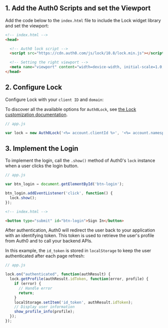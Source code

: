 ## 1. Add the Auth0 Scripts and set the Viewport

Add the code below to the `index.html` file to include the Lock widget library and set the viewport:

```html
<!-- index.html -->
<head>

  <!-- Auth0 lock script -->
  <script src="https://cdn.auth0.com/js/lock/10.8/lock.min.js"></script>

  <!-- Setting the right viewport -->
  <meta name="viewport" content="width=device-width, initial-scale=1.0, maximum-scale=1.0, user-scalable=no" />
</head>
```

## 2. Configure Lock

Configure Lock with your `client ID` and `domain`:

To discover all the available options for `Auth0Lock`, see [the Lock customization documentation](/libraries/lock/customization).

```js
// app.js

var lock = new Auth0Lock('<%= account.clientId %>', '<%= account.namespace %>');
```

## 3. Implement the Login

To implement the login, call the `.show()` method of Auth0's `lock` instance when a user clicks the login button.

```js
// app.js

var btn_login = document.getElementById('btn-login');

btn_login.addEventListener('click', function() {
  lock.show();
});
```

```html
<!-- index.html -->

<button type="submit" id="btn-login">Sign In</button>
```

After authentication, Auth0 will redirect the user back to your application with an identifying token. This token is used to retrieve the user's profile from Auth0 and to call your backend APIs.

In this example, the `id_token` is stored in `localStorage` to keep the user authenticated after each page refresh:

```js
// app.js

lock.on("authenticated", function(authResult) {
  lock.getProfile(authResult.idToken, function(error, profile) {
    if (error) {
      // Handle error
      return;
    }
    localStorage.setItem('id_token', authResult.idToken);
    // Display user information
    show_profile_info(profile);
  });
});
```
